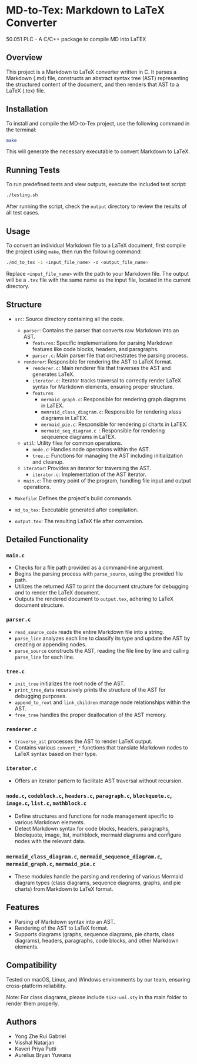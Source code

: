 # MD-to-Tex: Markdown to LaTeX Converter

50.051 PLC - A C/C++ package to compile MD into LaTEX

## Overview
This project is a Markdown to LaTeX converter written in C. It parses a Markdown (.md) file, constructs an abstract syntax tree (AST) representing the structured content of the document, and then renders that AST to a LaTeX (.tex) file.

## Installation

To install and compile the MD-to-Tex project, use the following command in the terminal:

```bash
make
```

This will generate the necessary executable to convert Markdown to LaTeX.

## Running Tests

To run predefined tests and view outputs, execute the included test script:

```bash
./testing.sh
```

After running the script, check the `output` directory to review the results of all test cases.

## Usage

To convert an individual Markdown file to a LaTeX document, first compile the project using `make`, then run the following command:

```bash
./md_to_tex -i <input_file_name> -o <output_file_name> 
```

Replace `<input_file_name>` with the path to your Markdown file. The output will be a `.tex` file with the same name as the input file, located in the current directory.

## Structure

- `src`: Source directory containing all the code.
  - `parser`: Contains the parser that converts raw Markdown into an AST.
    - `features`: Specific implementations for parsing Markdown features like code blocks, headers, and paragraphs.
    - `parser.c`: Main parser file that orchestrates the parsing process.
  - `renderer`: Responsible for rendering the AST to LaTeX format.
    - `renderer.c`: Main renderer file that traverses the AST and generates LaTeX.
    - `iterator.c`: Iterator tracks traversal to correctly render LaTeX syntax for Markdown elements, ensuring proper structure.
    - `features`
         - `mermaid_graph.c`: Responsible for rendering graph diagrams in LaTEX.
         - `memraid_class_diagram.c`: Responsible for rendering xlass diagrams in LaTEX.
         - `mermaid_pie.c`: Responsible for rendering pi charts in LaTEX.
         - `mermaid_seq_diagram.c `: Responsible for rendering seqeuence diagrams in LaTEX.
  - `util`: Utility files for common operations.
    - `node.c`: Handles node operations within the AST.
    - `tree.c`: Functions for managing the AST including initialization and cleanup.
  - `iterator`: Provides an iterator for traversing the AST.
    - `iterator.c`: Implementation of the AST iterator.
  - `main.c`: The entry point of the program, handling file input and output operations.

- `Makefile`: Defines the project's build commands.

- `md_to_tex`: Executable generated after compilation.

- `output.tex`: The resulting LaTeX file after conversion.

## Detailed Functionality

### `main.c`
- Checks for a file path provided as a command-line argument.
- Begins the parsing process with `parse_source`, using the provided file path.
- Utilizes the returned AST to print the document structure for debugging and to render the LaTeX document.
- Outputs the rendered document to `output.tex`, adhering to LaTeX document structure.

### `parser.c`
- `read_source_code` reads the entire Markdown file into a string.
- `parse_line` analyzes each line to classify its type and update the AST by creating or appending nodes.
- `parse_source` constructs the AST, reading the file line by line and calling `parse_line` for each line.

### `tree.c`
- `init_tree` initializes the root node of the AST.
- `print_tree_data` recursively prints the structure of the AST for debugging purposes.
- `append_to_root` and `link_children` manage node relationships within the AST.
- `free_tree` handles the proper deallocation of the AST memory.

### `renderer.c`
- `traverse_ast` processes the AST to render LaTeX output.
- Contains various `convert_*` functions that translate Markdown nodes to LaTeX syntax based on their type.

### `iterator.c`
- Offers an iterator pattern to facilitate AST traversal without recursion.

### `node.c`, `codeblock.c`, `headers.c`, `paragraph.c`, `blockquote.c`, `image.c`, `list.c`, `mathblock.c`
- Define structures and functions for node management specific to various Markdown elements.
- Detect Markdown syntax for code blocks, headers, paragraphs, blockquote, image, list, mathblock, mermaid diagrams and configure nodes with the relevant data.

### `mermaid_class_diagram.c`, `mermaid_sequence_diagram.c`, `mermaid_graph.c`, `mermaid_pie.c`
- These modules handle the parsing and rendering of various Mermaid diagram types (class diagrams, sequence diagrams, graphs, and pie charts) from Markdown to LaTeX format.

## Features

- Parsing of Markdown syntax into an AST.
- Rendering of the AST to LaTeX format.
- Supports diagrams (graphs, sequence diagrams, pie charts, class diagrams), headers, paragraphs, code blocks, and other Markdown elements.

## Compatibility

Tested on macOS, Linux, and Windows environments by our team, ensuring cross-platform reliability.

Note: For class diagrams, please include `tikz-uml.sty` in tha main folder to render them properly.

## Authors

- Yong Zhe Rui Gabriel
- Visshal Natarjan
- Kaveri Priya Putti
- Aurelius Bryan Yuwana
